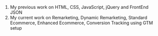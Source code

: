 1. My previous work on HTML, CSS, JavaScript, jQuery and FrontEnd JSON
2. My current work on Remarketing, Dynamic Remarketing, Standard Ecommerce, Enhanced Ecommerce, Conversion Tracking using GTM setup
